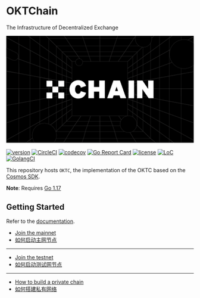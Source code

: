 # OKTChain
The Infrastructure of Decentralized Exchange

![banner](docs/images/chain.png)

[![version](https://img.shields.io/github/tag/gridfx/fxchain.svg)](https://github.com/gridx/fxchain/releases/latest)
[![CircleCI](https://circleci.com/gh/gridfx/fxchain/tree/dev.svg?style=shield)](https://circleci.com/gh/gridfx/fxchain/tree/dev)
[![codecov](https://codecov.io/gh/gridfx/okfxchain/branch/master/graph/badge.svg)](https://codecov.io/gh/gridfx/okfxchain)
[![Go Report Card](https://goreportcard.com/badge/github.com/gridx/fxchain)](https://goreportcard.com/report/github.com/gridx/fxchain)
[![license](https://img.shields.io/badge/license-Apache%202.0-green)](https://github.com/gridx/fxchain/blob/dev/LICENSE)
[![LoC](https://tokei.rs/b1/github/gridfx/fxchain)](https://github.com/gridx/fxchain)
[![GolangCI](https://golangci.com/badges/github.com/gridx/fxchain.svg)](https://golangci.com/r/github.com/gridx/fxchain)

This repository hosts `OKTC`, the implementation of the OKTC based on the [Cosmos SDK](https://github.com/cosmos/cosmos-sdk).

**Note**: Requires [Go 1.17](https://golang.org/dl/)

## Getting Started
Refer to the [documentation](https://okfxchain-docs.readthedocs.io/en/latest/index.html).

- [Join the mainnet](https://github.com/gridx/mainnet/blob/main/README.md)
- [如何启动主网节点](https://forum.okt.club/d/174)
  
___
- [Join the testnet](https://github.com/gridx/testnets/blob/master/README.md)
- [如何启动测试网节点](https://forum.okt.club/d/179)

___
- [How to build a private chain](https://forum.okt.club/d/274-how-to-build-a-private-chain)
- [如何搭建私有网络](https://forum.okt.club/d/273)




